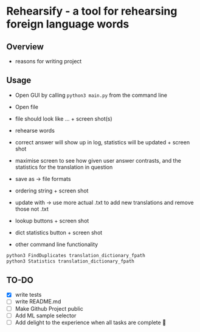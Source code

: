 # Rehearsify - a tool for rehearsing foreign language words

## Overview

- reasons for writing project

## Usage

- Open GUI by calling `python3 main.py` from the command line
- Open file
- file should look like ... + screen shot(s)
- rehearse words
- correct answer will show up in log, statistics will be updated + screen shot
- maximise screen to see how given user answer contrasts, and the statistics for the translation in question

- save as -> file formats
- ordering string + screen shot
- update with -> use more actual .txt to add new translations and remove those not .txt

- lookup buttons + screen shot
- dict statistics button + screen shot

- other command line functionality

```bash
python3 FindDuplicates translation_dictionary_fpath
python3 Statistics translation_dictionary_fpath
```

## TO-DO

- [x] write tests
- [ ] write README.md
- [ ] Make Github Project public
- [ ] Add ML sample selector
- [ ] Add delight to the experience when all tasks are complete :tada:

<!-- This content will not appear in the rendered Markdown 

**bold**
_italic_
~~strikethrough~~

A quote is given as:
> quote

![Dictionary statistics screen](./docs/Dictionary_statistics_screen.png)
![Ignore str in sorting screen](./docs/Ignore_str_in_sorting_screen.png)
![Initial screen](./docs/Initial_screen.png)
![Lookup screen](./docs/Lookup_screen.png)
![Open file screen](./docs/Open_file_screen.png)
![Opened file screen maximised](./docs/Opened_file_screen_maximised.png)
![Opened file screen](./docs/Opened_file_screen.png))
![Save file screen](./docs/Save_file_screen.png)
![Update with screen](./docs/Update_with_screen.png)

links: This site was built using [GitHub Pages](https://pages.github.com/).

unordered list:

- item1
- item2
- item3

ordered list:

1 item1
2 item2
3 item3

-->
